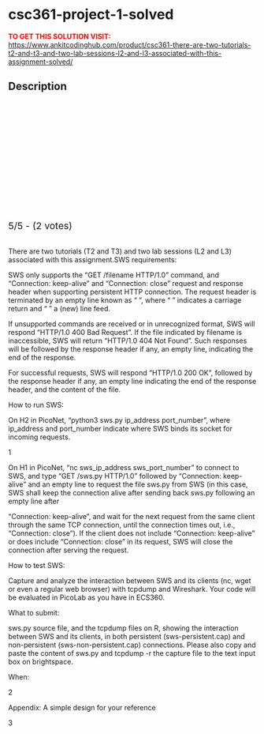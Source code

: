 # csc361-project-1-solved



**<span style='color:red'>TO GET THIS SOLUTION VISIT:</span>** https://www.ankitcodinghub.com/product/csc361-there-are-two-tutorials-t2-and-t3-and-two-lab-sessions-l2-and-l3-associated-with-this-assignment-solved/

<h2>Description</h2>



<div class="kk-star-ratings kksr-auto kksr-align-center kksr-valign-top" data-payload="{&quot;align&quot;:&quot;center&quot;,&quot;id&quot;:&quot;128326&quot;,&quot;slug&quot;:&quot;default&quot;,&quot;valign&quot;:&quot;top&quot;,&quot;ignore&quot;:&quot;&quot;,&quot;reference&quot;:&quot;auto&quot;,&quot;class&quot;:&quot;&quot;,&quot;count&quot;:&quot;2&quot;,&quot;legendonly&quot;:&quot;&quot;,&quot;readonly&quot;:&quot;&quot;,&quot;score&quot;:&quot;5&quot;,&quot;starsonly&quot;:&quot;&quot;,&quot;best&quot;:&quot;5&quot;,&quot;gap&quot;:&quot;4&quot;,&quot;greet&quot;:&quot;Rate this product&quot;,&quot;legend&quot;:&quot;5\/5 - (2 votes)&quot;,&quot;size&quot;:&quot;24&quot;,&quot;title&quot;:&quot;CSC361 Project 1 Solved&quot;,&quot;width&quot;:&quot;138&quot;,&quot;_legend&quot;:&quot;{score}\/{best} - ({count} {votes})&quot;,&quot;font_factor&quot;:&quot;1.25&quot;}">
            
<div class="kksr-stars">
    
<div class="kksr-stars-inactive">
            <div class="kksr-star" data-star="1" style="padding-right: 4px">
            

<div class="kksr-icon" style="width: 24px; height: 24px;"></div>
        </div>
            <div class="kksr-star" data-star="2" style="padding-right: 4px">
            

<div class="kksr-icon" style="width: 24px; height: 24px;"></div>
        </div>
            <div class="kksr-star" data-star="3" style="padding-right: 4px">
            

<div class="kksr-icon" style="width: 24px; height: 24px;"></div>
        </div>
            <div class="kksr-star" data-star="4" style="padding-right: 4px">
            

<div class="kksr-icon" style="width: 24px; height: 24px;"></div>
        </div>
            <div class="kksr-star" data-star="5" style="padding-right: 4px">
            

<div class="kksr-icon" style="width: 24px; height: 24px;"></div>
        </div>
    </div>
    
<div class="kksr-stars-active" style="width: 138px;">
            <div class="kksr-star" style="padding-right: 4px">
            

<div class="kksr-icon" style="width: 24px; height: 24px;"></div>
        </div>
            <div class="kksr-star" style="padding-right: 4px">
            

<div class="kksr-icon" style="width: 24px; height: 24px;"></div>
        </div>
            <div class="kksr-star" style="padding-right: 4px">
            

<div class="kksr-icon" style="width: 24px; height: 24px;"></div>
        </div>
            <div class="kksr-star" style="padding-right: 4px">
            

<div class="kksr-icon" style="width: 24px; height: 24px;"></div>
        </div>
            <div class="kksr-star" style="padding-right: 4px">
            

<div class="kksr-icon" style="width: 24px; height: 24px;"></div>
        </div>
    </div>
</div>
                

<div class="kksr-legend" style="font-size: 19.2px;">
            5/5 - (2 votes)    </div>
    </div>
&nbsp;

There are two tutorials (T2 and T3) and two lab sessions (L2 and L3) associated with this assignment.SWS requirements:

SWS only supports the “GET /filename HTTP/1.0” command, and “Connection: keep-alive” and “Connection: close” request and response header when supporting persistent HTTP connection. The request header is terminated by an empty line known as “ ”, where “ ” indicates a carriage return and “ ” a (new) line feed.

If unsupported commands are received or in unrecognized format, SWS will respond “HTTP/1.0 400 Bad Request”. If the file indicated by filename is inaccessible, SWS will return “HTTP/1.0 404 Not Found”. Such responses will be followed by the response header if any, an empty line, indicating the end of the response.

For successful requests, SWS will respond “HTTP/1.0 200 OK”, followed by the response header if any, an empty line indicating the end of the response header, and the content of the file.

How to run SWS:

On H2 in PicoNet, “python3 sws.py ip_address port_number”, where ip_address and port_number indicate where SWS binds its socket for incoming requests.

1

On H1 in PicoNet, “nc sws_ip_address sws_port_number” to connect to SWS, and type “GET /sws.py HTTP/1.0” followed by “Connection: keep-alive” and an empty line to request the file sws.py from SWS (in this case, SWS shall keep the connection alive after sending back sws.py following an empty line after

“Connection: keep-alive”, and wait for the next request from the same client through the same TCP connection, until the connection times out, i.e., “Connection: close”). If the client does not include “Connection: keep-alive” or does include “Connection: close” in its request, SWS will close the connection after serving the request.

How to test SWS:

Capture and analyze the interaction between SWS and its clients (nc, wget or even a regular web browser) with tcpdump and Wireshark. Your code will be evaluated in PicoLab as you have in ECS360.

What to submit:

sws.py source file, and the tcpdump files on R, showing the interaction between SWS and its clients, in both persistent (sws-persistent.cap) and non-persistent (sws-non-persistent.cap) connections. Please also copy and paste the content of sws.py and tcpdump -r the capture file to the text input box on brightspace.

When:

2

Appendix: A simple design for your reference

3
